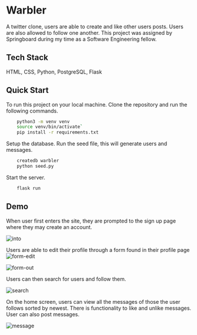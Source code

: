 
# Warbler 

A twitter clone, users are able to create and like other users posts. Users are also allowed to follow one another. This project was assigned by Springboard during my time as a Software Engineering fellow. 


## Tech Stack

HTML, CSS, Python, PostgreSQL, Flask 
## Quick Start

To run this project on your local machine. Clone the repository and run the following commands.

```bash
    python3 -m venv venv
    source venv/bin/activate`
    pip install -r requirements.txt
```
Setup the database. Run the seed file, this will generate users and messages.
 
```bash
    createdb warbler
    python seed.py
```

Start the server.
```bash
    flask run
```


## Demo

When user first enters the site, they are prompted to the sign up page where they may create an account.

![into](https://i.imgur.com/YiXl0lF.gif)

Users are able to edit their profile through a form found in their profile page 
![form-edit](https://awesomescreenshot.s3.amazonaws.com/image/3287719/26827349-bc3a4a2e6ef9699bffd37dd9b87ba7a6.png?X-Amz-Algorithm=AWS4-HMAC-SHA256&X-Amz-Credential=AKIAJSCJQ2NM3XLFPVKA%2F20220508%2Fus-east-1%2Fs3%2Faws4_request&X-Amz-Date=20220508T141929Z&X-Amz-Expires=28800&X-Amz-SignedHeaders=host&X-Amz-Signature=1bc0a6732554e34a83048a015e9e6d9b4fad5eedc2ae29402483e61b99c8ca81)

![form-out](https://awesomescreenshot.s3.amazonaws.com/image/3287719/26827371-f30a65190b6c8dc19b104530fb893f22.png?X-Amz-Algorithm=AWS4-HMAC-SHA256&X-Amz-Credential=AKIAJSCJQ2NM3XLFPVKA%2F20220508%2Fus-east-1%2Fs3%2Faws4_request&X-Amz-Date=20220508T141805Z&X-Amz-Expires=28800&X-Amz-SignedHeaders=host&X-Amz-Signature=93a945226fdd3d29933a17160cf3c0ad265f97d1ae5873977ba94915e96e926c)

Users can then search for users and follow them. 

![search](https://i.imgur.com/0QQhe44.gif)

On the home screen, users can view all the messages of those the user follows sorted by newest. There is functionality to like and unlike messages. User can also post messages.

![message](https://i.imgur.com/YmLp5tA.gif)